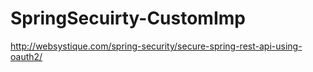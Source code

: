 # SpringSecuirty-CustomImp

http://websystique.com/spring-security/secure-spring-rest-api-using-oauth2/
